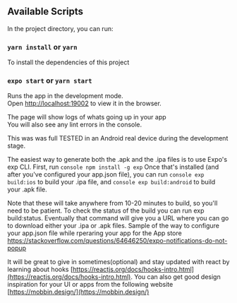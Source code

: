 ## Available Scripts

In the project directory, you can run:

### `yarn install` or `yarn`

To install the dependencies of this project

### `expo start` or `yarn start`

Runs the app in the development mode.\
Open [http://localhost:19002](http://localhost:19002) to view it in the browser.

The page will show logs of whats going up in your app\
You will also see any lint errors in the console.

This was was full TESTED in an Android real device during the development stage.


The easiest way to generate both the .apk and the .ipa files is to use Expo's exp CLI. First, run ```console npm install -g exp``` Once that's installed (and after you've configured your app.json file), you can run ```console exp build:ios``` to build your .ipa file, and ```console exp build:android``` to build your .apk file.

Note that these will take anywhere from 10-20 minutes to build, so you'll need to be patient. To check the status of the build you can run exp build:status. Eventually that command will give you a URL where you can go to download either your .ipa or .apk files.
Sample of the way to configure your app.json file while rperaring your app for the App store
https://stackoverflow.com/questions/64646250/expo-notifications-do-not-popup


It will be great to give in sometimes(optional) and stay updated with react by learning about hooks [https://reactjs.org/docs/hooks-intro.html](https://reactjs.org/docs/hooks-intro.html). You can also get good design inspiration for your UI or apps from the following website [https://mobbin.design/](https://mobbin.design/)
